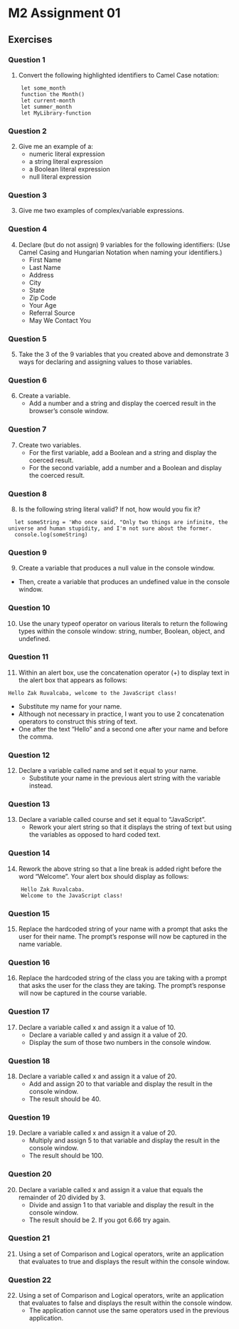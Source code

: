 # M2 Assignment 01  

## Exercises

### Question 1  
1. Convert the following highlighted identifiers to Camel Case notation:
```
    let some_month
    function the Month()
    let current-month
    let summer_month
    let MyLibrary-function
```

### Question 2  
2. Give me an example of a: 
    - numeric literal expression
    - a string literal expression
    - a Boolean literal expression
    - null literal expression

### Question 3  
3. Give me two examples of complex/variable expressions.

### Question 4 
4. Declare (but do not assign) 9 variables for the following identifiers: (Use Camel Casing and Hungarian Notation when naming your identifiers.)
      - First Name
      - Last Name
      - Address
      - City
      - State
      - Zip Code
      - Your Age
      - Referral Source
      - May We Contact You

### Question 5  
5. Take the 3 of the 9 variables that you created above and demonstrate 3 ways for declaring and assigning values to those variables.

### Question 6  
6. Create a variable.
    - Add a number and a string and display the coerced result in the browser’s console window.

### Question 7  
7. Create two variables.
    - For the first variable, add a Boolean and a string and display the coerced result.
    - For the second variable, add a number and a Boolean and display the coerced result.

### Question 8 
8. Is the following string literal valid? If not, how would you fix it?

```
  let someString = 'Who once said, "Only two things are infinite, the universe and human stupidity, and I'm not sure about the former.
  console.log(someString)
```


### Question 9  
9. Create a variable that produces a null value in the console window.
  - Then, create a variable that produces an undefined value in the console window.

### Question 10  
10. Use the unary typeof operator on various literals to return the following types within the console window: string, number, Boolean, object, and undefined.

### Question 11  
11. Within an alert box, use the concatenation operator (+) to display text in the alert box that appears as follows:

  ```Hello Zak Ruvalcaba, welcome to the JavaScript class!```

  - Substitute my name for your name.
  - Although not necessary in practice, I want you to use 2 concatenation operators to construct this string of text.
  - One after the text “Hello” and a second one after your name and before the comma.

### Question 12 
12. Declare a variable called name and set it equal to your name.
    - Substitute your name in the previous alert string with the variable instead.

### Question 13  
13. Declare a variable called course and set it equal to “JavaScript”.
    - Rework your alert string so that it displays the string of text but using the variables as opposed to hard coded text.

### Question 14  
14. Rework the above string so that a line break is added right before the word “Welcome”. Your alert box should display as follows:
```
    Hello Zak Ruvalcaba.
    Welcome to the JavaScript class!
```

### Question 15 
15. Replace the hardcoded string of your name with a prompt that asks the user for their name. The prompt’s response will now be captured in the name variable.

### Question 16 
16. Replace the hardcoded string of the class you are taking with a prompt that asks the user for the class they are taking. The prompt’s response will now be captured in the course variable.

### Question 17 
17. Declare a variable called x and assign it a value of 10.
    - Declare a variable called y and assign it a value of 20.
    - Display the sum of those two numbers in the console window.

### Question 18 
18. Declare a variable called x and assign it a value of 20.
    - Add and assign 20 to that variable and display the result in the console window.
    - The result should be 40.

### Question 19  
19. Declare a variable called x and assign it a value of 20.
    - Multiply and assign 5 to that variable and display the result in the console window.
    - The result should be 100.

### Question 20  
20. Declare a variable called x and assign it a value that equals the remainder of 20 divided by 3.
    - Divide and assign 1 to that variable and display the result in the console window.
    - The result should be 2. If you got 6.66 try again.

### Question 21  
21. Using a set of Comparison and Logical operators, write an application that evaluates to true and displays the result within the console window.

### Question 22  
22. Using a set of Comparison and Logical operators, write an application that evaluates to false and displays the result within the console window.
    - The application cannot use the same operators used in the previous application.
